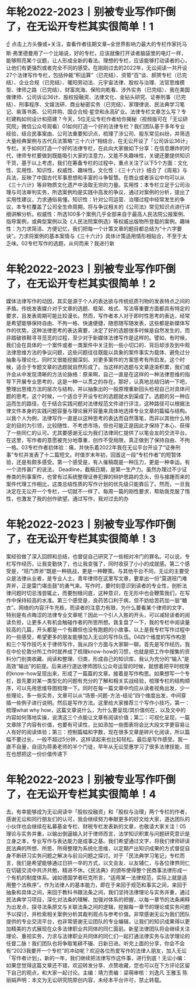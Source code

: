 # 年轮2022-2023丨别被专业写作吓倒了，在无讼开专栏其实很简单！1

☝ 点击上方头像或+关注，查看作者往期文章~全世界影响力最大的专栏作家托马斯·弗里德曼用了一个比喻说，好的专栏，应该就像打开读者脑袋里的电灯一样，能够照亮某个议题，让人形成全新的看法。理想的专栏，应该能够打动读者的心，让他们有更强烈或者完全不同的感受。在刚刚过去的2022年，无讼阅读一共开设27个法律写作专栏，包括仲裁“积运算”（已完结）、资管“百”谈、郝赟专栏（已完结）、企业合规（已完结）、暖阳劳动法、元宇宙法律、股权与治理、法官思维模型、律师之路（已完结）、财富岚海、保险向乾看、涉外实务（已完结）、我在美国做律师、公司诉讼36计、股权投融资、法律文化、金钻头研究、证券刑事（已完结）、刑事程序、文娱法研、商业秘密实务（已完结）、家理律说、民法典学习笔记、紫落书斋、公司并购、国企合规·星空和永高矿业。法律专栏文章怎么写？专栏建构如何设计和搭建？今天，5位无讼专栏作者给你揭秘（视频版可在「无讼研究院」微信公众号观看）01如何打造一个好的法律专栏？我们团队基于多年专业经验，结合民事案由、公司法重要知识点，梳理了涉公司、股东常见纠纷，并筛选大量经典案例与古代兵法策略“三十六计”相结合，在无讼开设了「公司诉讼36计」专栏。关于如何打造一个好的法律专栏，在此向大家做如下分享：在信息爆炸的时代，律师专栏要做到既能吸引大家的注意力，又能不失趣味性，关键还要提供知识干货，基于以上考虑，我们在筹备专栏的过程中，重点关注了以下5个方面：文化性、实用性、知识性、权威性、趣味性。文化性：《三十六计》结合了《周易》与兵法，反映了中国古代军事思想和丰富的斗争智慧。在商业或者诉讼中均可以从《三十六计》等非物质文化遗产中汲取无穷的力量。实用性：本专栏立足于公司治理与司法审判实务，所选案例均是实践中高发的争议，通过对案例的分析，提出了实用性建议，力求通俗易懂。知识性：针对公司运营、治理过程中经常发生的争议，本专栏覆盖了公司全生命周期，将与争议相关的《公司法》常见知识点进行详细讲解分析。权威性：所选100多个案例几乎全部来自于最高人民法院公报案例、指导案例，或典型案例以及《人民法院案例选》等权威出版物所登载的案例。趣味性：为力求简洁、方便记忆，我们把每一个计策文章的题目都总结为“十六字要诀”。力求将案例的基本案情与《三十六计》具体计策适用情形相贴合，不至于太乏味。02专栏写作的选题，从何而来？我进行新

# 年轮2022-2023丨别被专业写作吓倒了，在无讼开专栏其实很简单！2

媒体法律写作的动因，其实是源于个人的表达欲与传统纸质刊物的发表特点之间的矛盾。传统发表媒介对于文章的选题、框架、格式、写法等重要方面都具有特定的要求，且发表周期可能比较漫长。然而，写作者本人对于即时性思考的表达，经常是希望能够保持自由、不拘一格、快速便捷，随思随写随发表，这些都是新媒体写作的优势。这种法律思考的表达需要，决定了好的选题很多时候是自然发生的，而非踏破铁鞋寻寻觅觅的过程，至少对于新媒体法律写作是这样的。譬如，有时候，我们会在具体的一个案件或者一类案件中关注到一些小切口的、背后却涉及到中观法律思维方法的争议问题，这些问题往往既能以具象的案件事实为载体、避免过分抽象与理论化，同时又很能挖掘深刻、对更多案件的方案思考有所启发。这个时候，适合于专题文章的选题就自然形成了。当这样的选题与文章逐渐积累，我们或许会从中发现清晰的方法论脉络：原来啊，自己一直是在这样的一种法律思维的指导下开展专业思考的，这是一种一以贯之的存在。那好，认真地总结归纳一下吧，整理出思维方法的层次与结构，并以抽象出的一般原理重新回头检视自己对具体问题的思考。这个时候，一个适合于开设专栏的选题就水到渠成了。选题的另一种应运而生的路径，在于结合实践问题对法律规范文件进行评注，这种路径可以根据法律文件本身的实践问题容量与理论展开容量来具体地选择专业文章的篇幅与结构。以我个人为例，法律写作一直是以这种思考的表达而自然落笔，而非以其他什么特定的目的为引领，比较随性、不考虑市场，但也可能正是因此才保持了本心、获得了一些同仁的认可。尤其要感谢无讼为我们法律同仁提供了以笔会友的交流平台。在这里，写作者的意愿被充分地尊重，创作不受局限，真正做到了保持自由、不拘一格。03专栏作者初体验：痛，并快乐着2022年我在无讼平台开设了“证券刑事”专栏并发表了十二篇短文。时值岁末年初，回首这一段“专栏作者”的短暂体验，还是有颇多感受。第一个感受是，有人催稿既是一种压力，更是一种幸运。有一个流传甚广的说法， Deadline，截稿日期，是第一生产力。虽然办理过不少证券类的刑事案件，也曾有过系统整理证券犯罪的辩护思路的念头，但与接踵而来的案件代理工作相比，这类总结性质的写作计划的优先级只能靠后了。然而，一旦我决定在无讼开一个专栏，一切就不一样了。每周一篇的刚性要求，帮助我克服了惰性，也激发了我的创作欲望。通过写作，我对过去的办

# 年轮2022-2023丨别被专业写作吓倒了，在无讼开专栏其实很简单！3

案经验做了深入回顾和总结，也督促自己研究了一些相对冷门的罪名。可以说，专栏写作经历，让我变勤快了，也让我变强了，同时收获了小小的成就感。第二个感受是，“班门弄斧”既是一种挑战，更是一种鞭策。与其他平台不同，无讼的主要受众是法律从业者，是专业人士。青年律师在这里写文章，要拿出一份“莫道班门难弄斧，正是雷门堪击鼓”的勇气来。写作时，要时刻意识到读者的专业性，剖析法律问题时切忌浅尝辄止，而要刨根问底，这种意识，在无形中也会鞭策我们，在写作中保持较高的水准。第三个感受是，良药苦口利于病，但不妨给苦药加一层“糖衣”。网络的内容汗牛充栋，而读者的注意力有限，为什么要看某个律师的文字，特别是有点晦涩的法律专业文章呢？因此一个引人入胜的开头，可以减轻读者的阅读负担，让更多人有机会触碰作者的所思所想。我复盘了一下，我的专栏中阅读量较高的几篇，开头都是一个有趣但也没有跑题的小故事。以上是我专栏写作过程中的一些感受，希望更多的朋友能够加入无讼的写作队伍。04四个维度的写作构思和三个写作技巧关于律师写作，我从四个方面与大家聊一聊。首先是写作经历。我在中伦伦敦分所工作时就养成了梳理know-how的习惯，也就是把工作中搜集的资料分门别类收藏、阅读和整理、归类，形成自己的知识库，我认为充分的“输入”是高效“输出”的前提。后来进行道达律师团队公众号运营的时候，就想着把平时梳理的know-how呈现出来，形成了一篇篇的文章。接着是写作构思。如果想写一个专栏，首先要对某一类型化的问题有充分的了解和相关实战经验，梳理专栏的结构顺序，可以先用思维导图梳理一下。同时在每一篇文章中均应从读者视角出发，少一些理论，多一些实务，文章可以从“场景-问题-方法-结论”四个维度出发，中间穿插一些例子进行说明。然后是写作方法。这里给大家推荐三个写作小技巧，第一：梳理what why how，这篇文章说什么，为什么要呈现/其价值何在，以及文中的内容如何落地实操，说清这三个点能让文章有阅读价值；第二：可视化呈现，一篇文章除了内容有价值，也要有可读性，比如添加一些图表将会比大段文字更容易让人有好的阅读体验；第三：控制篇幅和字数，现在很多文章是碎片化阅读，所以篇幅不要过长，一般不超过5分钟，这样读起来也比较轻松。最后是写作感受。我一直不自量，自诩为蒋勇老师的半个门徒，早年从无讼受惠学习了很多法律技能，现在也想把这一份价值传递下

# 年轮2022-2023丨别被专业写作吓倒了，在无讼开专栏其实很简单！4

去。有幸能够成为无讼阅读中「股权投融资」和「股权与治理」两个专栏的作者，感谢无讼和同行朋友们的认可，我会继续努力奉献更多的好文给大家，道达团队的小伙伴也会继续在私募基金专栏、财税专栏发表新的文章，也敬请大家关注！05理论与实务并重，以输出倒逼输入对于律师而言，法学知识积累与问题研究意识是立身之本，专业写作与表达能力是成事之基。我们希望通过文字，将我们律师研读民法典的所想、所思、所得整理为系统化思维，以定期产出知识成果的方式督促自身不断研习实务问题之解决与前沿问题之探讨。对于「民法典学习笔记」专栏而言，我们是希望能够通过日拱一卒的方式，以文会友、以友辅仁，与各位律界同仁在切磋交流中共济共勉，精进不休。《民法典》的颁布使得整个民商事法律形成一个有机的制度体系。诚如德国学者旺克所言，“适用某一法律规范，实际上就是适用整个法秩序”。作为法律人的基本能力，即在于来回于规范和事实之间，来回于抽象和具体之间，来回于教科书跟法条之间，我们坚持法律理论与实务并重，通过民法典学习项目，深化对法条的理解、加强对体系的把握，以每一章节的法条阐释为出发点，探寻法条原文与关联法条之间的逻辑，挖掘每一章节的理论或实务问题予以探讨，并检索相关案例分析其裁判观点与参考价值。非常感谢无讼为我们团队提供的专业交流平台，也非常感谢无讼团队的专业编辑，让我们的知识成果得以更加精美的方式展现在众多法律职业共同体的同仁面前。新星法律团队将会继续关注理论、重视实务，力求与法律职业共同体的同仁们一起打通法律实务与法学理论的任督二脉！我们团队也将争取笔耕不辍、日新日进。听完上面的分享，你会不会有“2023我要开一个专栏”的冲动呢？欢迎各位热爱写作的法律人朋友，加入无讼「写作者计划」，新的一年，我们继续把法律写作这件事，进行到底！无讼小编：如果您觉得这篇文章还不错，欢迎转发分享、点赞收藏，您也可以在下方评论区留下自己的观点，和大家一起讨论。主编：靖力责编：梁萌审核：刘逸凡 王雅玉 陈丽娟声明：本文为无讼研究院原创内容，未经本平台许可，禁止转载。

